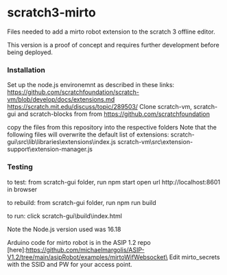 # scratch3-mirto
Files needed to add a mirto robot extension to the scratch 3 offline editor.

This version is a proof of concept and requires further development before being deployed.

### Installation ###
Set up the node.js environemnt as described in these links:
  https://github.com/scratchfoundation/scratch-vm/blob/develop/docs/extensions.md
  https://scratch.mit.edu/discuss/topic/289503/
Clone scratch-vm, scratch-gui and scratch-blocks from from https://github.com/scratchfoundation

copy the files from this repository into the respective folders
Note that the following files will overwrite the default list of extensions:
  scratch-gui\src\lib\libraries\extensions\index.js
  scratch-vm\src\extension-support\extension-manager.js  

### Testing ###
to test:
	from scratch-gui folder, run
		npm start
                open url http://localhost:8601  in browser 

to rebuild:
	from scratch-gui folder, run
		npm run build

to run: click scratch-gui\build\index.html

Note the Node.js  version used was 16.18

Arduino code for mirto robot is in the ASIP 1.2 repo [here]:https://github.com/michaelmargolis/ASIP-V1.2/tree/main/asipRobot/examples/mirtoWifWebsocket\
Edit mirto_secrets with the SSID and PW for your access point.